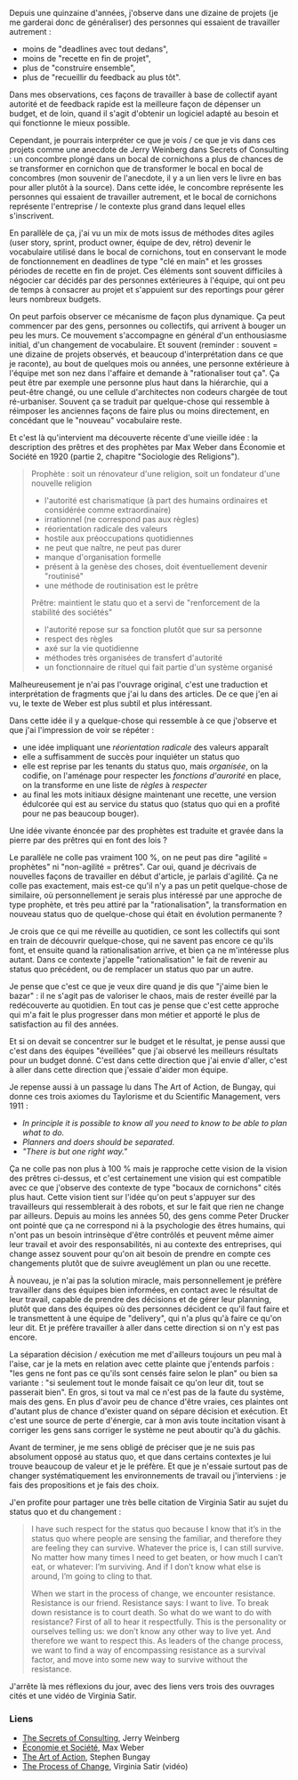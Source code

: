 Depuis une quinzaine d'années, j'observe dans une dizaine de projets (je me
garderai donc de généraliser) des personnes qui essaient de travailler
autrement&nbsp;:

- moins de "deadlines avec tout dedans",
- moins de "recette en fin de projet",
- plus de "construire ensemble",
- plus de "recueillir du feedback au plus tôt".

Dans mes observations, ces façons de travailler à base de collectif ayant
autorité et de feedback rapide est la meilleure façon de dépenser un budget, et
de loin, quand il s'agit d'obtenir un logiciel adapté au besoin et qui
fonctionne le mieux possible.

Cependant, je pourrais interpréter ce que je vois / ce que je vis dans ces
projets comme une anecdote de Jerry Weinberg dans Secrets of Consulting : un
concombre plongé dans un bocal de cornichons a plus de chances de se
transformer en cornichon que de transformer le bocal en bocal de concombres
(mon souvenir de l'anecdote, il y a un lien vers le livre en bas pour aller
plutôt à la source). Dans cette idée, le concombre représente les personnes qui
essaient de travailler autrement, et le bocal de cornichons représente
l'entreprise / le contexte plus grand dans lequel elles s'inscrivent.

En parallèle de ça, j'ai vu un mix de mots issus de méthodes dites agiles (user
story, sprint, product owner, équipe de dev, rétro) devenir le vocabulaire
utilisé dans le bocal de cornichons, tout en conservant le mode de
fonctionnement en deadlines de type "clé en main" et les grosses périodes de
recette en fin de projet. Ces éléments sont souvent difficiles à négocier car
décidés par des personnes extérieures à l'équipe, qui ont peu de temps à
consacrer au projet et s'appuient sur des reportings pour gérer leurs nombreux
budgets.

On peut parfois observer ce mécanisme de façon plus dynamique. Ça peut
commencer par des gens, personnes ou collectifs, qui arrivent à bouger un peu
les murs. Ce mouvement s'accompagne en général d'un enthousiasme initial, d'un
changement de vocabulaire. Et souvent (reminder : souvent = une dizaine de
projets observés, et beaucoup d'interprétation dans ce que je raconte), au bout
de quelques mois ou années, une personne extérieure à l'équipe  met son nez
dans l'affaire et demande à "rationaliser tout ça". Ça peut être par exemple
une personne plus haut dans la hiérarchie, qui a peut-être changé, ou une
cellule d'architectes non codeurs chargée de tout ré-urbaniser. Souvent ça se
traduit par quelque-chose qui ressemble à réimposer les anciennes façons de
faire plus ou moins directement, en concédant que le "nouveau" vocabulaire
reste.

Et c'est là qu'intervient ma découverte récente d'une vieille idée : la
description des prêtres et des prophètes par Max Weber dans Économie et Société
en 1920 (partie 2, chapitre "Sociologie des Religions").

> Prophète : soit un rénovateur d'une religion, soit un fondateur d'une
> nouvelle religion
>
> - l'autorité est charismatique (à part des humains ordinaires et considérée
>   comme extraordinaire)
> - irrationnel (ne correspond pas aux règles)
> - réorientation radicale des valeurs
> - hostile aux préoccupations quotidiennes
> - ne peut que naître, ne peut pas durer
> - manque d'organisation formelle
> - présent à la genèse des choses, doit éventuellement devenir "routinisé"
> - une méthode de routinisation est le prêtre
>
> Prêtre: maintient le statu quo et a servi de "renforcement de la stabilité
> des sociétés"
>
> - l'autorité repose sur sa fonction plutôt que sur sa personne
> - respect des règles
> - axé sur la vie quotidienne
> - méthodes très organisées de transfert d'autorité
> - un fonctionnaire de rituel qui fait partie d'un système organisé

Malheureusement je n'ai pas l'ouvrage original, c'est une traduction et
interprétation de fragments que j'ai lu dans des articles. De ce que j'en ai
vu, le texte de Weber est plus subtil et plus intéressant.

Dans cette idée il y a quelque-chose qui ressemble à ce que j'observe et que
j'ai l'impression de voir se répéter :

- une idée impliquant une _réorientation radicale_ des valeurs apparaît
- elle a suffisamment de succès pour inquiéter un status quo
- elle est reprise par les tenants du status quo, mais _organisée_, on la
  codifie, on l'aménage pour respecter les _fonctions d'aurorité_ en place, on
  la transforme en une liste de _règles_ à _respecter_
- au final les mots initiaux désigne maintenant une recette, une version
  édulcorée qui est au service du status quo (status quo qui en a profité pour
  ne pas beaucoup bouger).

Une idée vivante énoncée par des prophètes est traduite et gravée dans la
pierre par des prêtres qui en font des lois ?

Le parallèle ne colle pas vraiment 100 %, on ne peut pas dire "agilité =
prophètes" ni "non-agilité = prêtres". Car oui, quand je décrivais de nouvelles
façons de travailler en début d'article, je parlais d'agilité. Ça ne colle pas
exactement, mais est-ce qu'il n'y a pas un petit quelque-chose de similaire, où
personnellement je serais plus intéressé par une approche de type prophète, et
très peu attiré par la "rationalisation", la transformation en nouveau status
quo de quelque-chose qui était en évolution permanente ?

Je crois que ce qui me réveille au quotidien, ce sont les collectifs qui sont
en train de découvrir quelque-chose, qui ne savent pas encore ce qu'ils font,
et ensuite quand la rationalisation arrive, et bien ça ne m'intéresse plus
autant. Dans ce contexte j'appelle "rationalisation" le fait de revenir au
status quo précédent, ou de remplacer un status quo par un autre.

Je pense que c'est ce que je veux dire quand je dis que "j'aime bien le bazar"
: il ne s'agit pas de valoriser le chaos, mais de rester éveillé par la
redécouverte au quotidien. En tout cas je pense que c'est cette approche qui
m'a fait le plus progresser dans mon métier et apporté le plus de satisfaction
au fil des années.

Et si on devait se concentrer sur le budget et le résultat, je pense aussi que
c'est dans des équipes "éveillées" que j'ai observé les meilleurs résultats
pour un budget donné. C'est dans cette direction que j'ai envie d'aller, c'est
à aller dans cette direction que j'essaie d'aider mon équipe.

Je repense aussi à un passage lu dans The Art of Action, de Bungay, qui donne
ces trois axiomes du Taylorisme et du Scientific Management, vers 1911 :

- _In principle it is possible to know all you need to know to be able to plan
  what to do._
- _Planners and doers should be separated._
- _"There is but one right way."_

Ça ne colle pas non plus à 100 % mais je rapproche cette vision de la vision
des prêtres ci-dessus, et c'est certainement une vision qui est compatible avec
ce que j'observe des contexte de type "bocaux de cornichons" cités plus haut.
Cette vision tient sur l'idée qu'on peut s'appuyer sur des travailleurs qui
ressemblerait à des robots, et sur le fait que rien ne change par ailleurs.
Depuis au moins les années 50, des gens comme Peter Drucker ont pointé que ça
ne correspond ni à la psychologie des êtres humains, qui n'ont pas un besoin
intrinsèque d'être contrôlés et peuvent même aimer leur travail et avoir des
responsabilités, ni au contexte des entreprises, qui change assez souvent pour
qu'on ait besoin de prendre en compte ces changements plutôt que de suivre
aveuglément un plan ou une recette.

À nouveau, je n'ai pas la solution miracle, mais personnellement je préfère
travailler dans des équipes bien informées, en contact avec le résultat de leur
travail, capable de prendre des décisions et de gérer leur planning, plutôt que
dans des équipes où des personnes décident ce qu'il faut faire et le
transmettent à une équipe de "delivery", qui n'a plus qu'à faire ce qu'on leur
dit. Et je préfère travailler à aller dans cette direction si on n'y est pas
encore.

La séparation décision / exécution me met d'ailleurs toujours un peu mal à
l'aise, car je la mets en relation avec cette plainte que j'entends parfois :
"les gens ne font pas ce qu'ils sont censés faire selon le plan" ou bien sa
variante : "si seulement tout le monde faisait ce qu'on leur dit, tout se
passerait bien". En gros, si tout va mal ce n'est pas de la faute du système,
mais des gens. En plus d'avoir peu de chance d'être vraies, ces plaintes ont
d'autant plus de chance d'exister quand on sépare décision et exécution. Et
c'est une source de perte d'énergie, car à mon avis toute incitation visant à
corriger les gens sans corriger le système ne peut aboutir qu'à du gâchis.

Avant de terminer, je me sens obligé de préciser que je ne suis pas absolument
opposé au status quo, et que dans certains contextes je lui trouve beaucoup de
valeur et je le préfère. Et que je n'essaie surtout pas de changer
systématiquement les environnements de travail ou j'interviens : je fais des
propositions et je fais des choix.

J'en profite pour partager une très belle citation de Virginia Satir au sujet
du status quo et du changement&nbsp;:

> I have such respect for the status quo because I know that it’s in the status
> quo where people are sensing the familiar, and therefore they are feeling
> they can survive. Whatever the price is, I can still survive. No matter how
> many times I need to get beaten, or how much I can’t eat, or whatever: I’m
> surviving. And if I don’t know what else is around, I’m going to cling to
> that.
>
> When we start in the process of change, we encounter resistance. Resistance
> is our friend. Resistance says: I want to live. To break down resistance is
> to court death. So what do we want to do with resistance? First of all to
> hear it respectfully. This is the personality or ourselves telling us: we
> don’t know any other way to live yet. And therefore we want to respect this.
> As leaders of the change process, we want to find a way of encompassing
> resistance as a survival factor, and move into some new way to survive
> without the resistance.

J'arrête là mes réflexions du jour, avec des liens vers trois des ouvrages
cités et une vidéo de Virginia Satir.

### Liens

- [The Secrets of Consulting][sc], Jerry Weinberg
- [Économie et Société][es], Max Weber
- [The Art of Action][aa], Stephen Bungay
- [The Process of Change][pc], Virginia Satir (vidéo)

[sc]: https://geraldmweinberg.com/Site/Consulting_Secrets.html
[es]: https://fr.wikipedia.org/wiki/%C3%89conomie_et_soci%C3%A9t%C3%A9
[aa]: https://www.stephenbungay.com/Books.ink
[pc]: https://www.youtube.com/watch?v=tnXY_aetEnU
